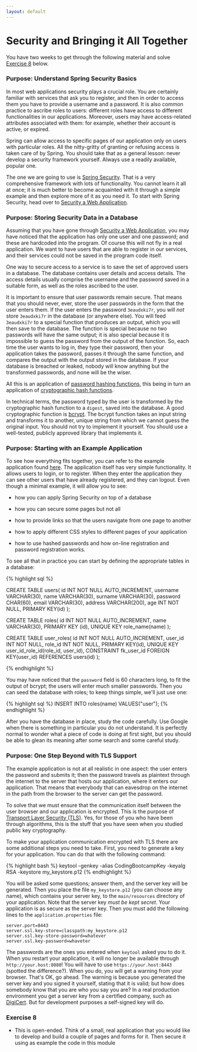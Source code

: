 ```yaml
---
layout: default
---
```


# Security and Bringing it All Together

You have two weeks to get through the following material and solve
[Exercise 8](#exercise-8) below.

### Purpose: Understand Spring Security Basics

In most web applications security plays a crucial role. You are
certainly familiar with services that ask you to register, and then in
order to access them you have to provide a username and a password. It
is also common practice to ascribe roles to users: different roles
have access to different functionalities in our applications.
Moreover, users may have access-related attributes associated with
them: for example, whether their account is active, or expired.

Spring can allow access to specific pages of our application only on
users with particular roles. All the nitty-gritty of granting or
refusing access is taken care of by Spring. You should take that as a
general lesson: never develop a security framework yourself. Always
use a readily available, popular one.

The one we are going to use is
[Spring Security](http://projects.spring.io/spring-security/). That is
a very comprehensive framework with lots of functionality. You cannot
learn it all at once; it is much better to become acquainted with it
through a simple example and then explore more of it as you need it.
To start with Spring Security, head over to
[Security a Web Application](https://spring.io/guides/gs/securing-web/).

### Purpose: Storing Security Data in a Database

Assuming that you have gone through
[Security a Web Application](https://spring.io/guides/gs/securing-web/),
you may have noticed that the application has only one user and one
password; and these are hardcoded into the program. Of course this
will not fly in a real application. We want to have users that are
able to register in our services, and their services could not be
saved in the program code itself.

One way to secure access to a service is to save the set of approved
users in a database. The database contains user details and access
details. The access details usually comprise the username and the
password saved in a suitable form, as well as the roles ascribed to
the user.

It is important to ensure that user passwords remain secure. That
means that you should never, ever, store the user passwords in the
form that the user enters them. If the user enters the password
`3eaudxki7r`, you will *not* store `3eaudxki7r` in the database (or
anywhere else). You will feed `3eaudxki7r` to a special function that
produces an output, which you will then save to the database. The
function is special because no two passwords will have the same
output; it is also special because it is impossible to guess the
password from the output of the function. So, each time the user wants
to log in, they type their password, then your application takes the
password, passes it through the same function, and compares the output
with the output stored in the database. If your database is breached
or leaked, nobody will know anything but the transformed passwords,
and none will be the wiser.

All this is an application of
[password hashing functions](https://en.wikipedia.org/wiki/Cryptographic_hash_function#Password_verification),
this being in turn an application of
[cryptographic hash functions](https://en.wikipedia.org/wiki/Cryptographic_hash_function).

In technical terms, the password typed by the user is transformed by
the cryptographic hash function to a `digest`, saved into the
database. A good cryptographic function is
[bcrypt](https://en.wikipedia.org/wiki/Bcrypt). The bcrypt function
takes an input string and transforms it to another, unique string from
which we cannot guess the original input. You should not try to
implement it yourself. You should use a well-tested, publicly approved
library that implements it.

### Purpose: Starting with an Example Application

To see how everything fits together, you can refer to the example
application found
[here](https://github.com/louridas/spring-forms-security-jpa). The
application itself has very simple functionality. It allows users to
login, or to register. When they enter the application they can see
other users that have already registered, and they can logout. Even
though a minimal example, it will allow you to see:

* how you can apply Spring Security on top of a database

* how you can secure some pages but not all

* how to provide links so that the users navigate from one page to
  another

* how to apply different CSS styles to different pages of your
  application

* how to use hashed passwords and how on-line registration and
  password registration works.

To see all that in practice you can start by defining the appropriate
tables in a database:

{% highlight sql %}

CREATE TABLE users(
    id INT NOT NULL AUTO_INCREMENT,
    username VARCHAR(30),
    name VARCHAR(30),
    surname VARCHAR(30),
    password CHAR(60),
    email VARCHAR(30),
    address VARCHAR(200),
    age INT NOT NULL,
    PRIMARY KEY(id)
);

CREATE TABLE roles(
    id INT NOT NULL AUTO_INCREMENT,
    name VARCHAR(30),
    PRIMARY KEY (id),
    UNIQUE KEY role_name(name)
);

CREATE TABLE user_roles(
    id INT NOT NULL AUTO_INCREMENT,
    user_id INT NOT NULL,
    role_id INT NOT NULL,
    PRIMARY KEY(id),
    UNIQUE KEY user_id_role_id(role_id, user_id),
    CONSTRAINT fk_user_id FOREIGN KEY(user_id) REFERENCES users(id)
);

{% endhighlight %}

You may have noticed that the `password` field is 60 characters long,
to fit the output of bcrypt; the users will enter much smaller
passwords. Then you can seed the database with roles; to keep things
simple, we'll just use one:

{% highlight sql %}
INSERT INTO roles(name) VALUES("user");
{% endhighlight %}

After you have the database in place, study the code carefully. Use
Google when there is something in particular you do not understand. It
is perfectly normal to wonder what a piece of code is doing at first
sight, but you should be able to glean its meaning after some search
and some careful study.

### Purpose: One Step Beyond with TLS Support

The example application is not at all realistic in one aspect: the
user enters the password and submits it; then the password travels as
plaintext through the internet to the server that hosts our
application, where it enters our application. That means that
everybody that can eavesdrop on the internet in the path from the
browser to the server can get the password.

To solve that we must ensure that the communication itself between the
user browser and our application is encrypted. This is the purpose of
[Transport Layer Security (TLS)](https://en.wikipedia.org/wiki/Transport_Layer_Security).
Yes, for those of you who have been through algorithms, this is the
stuff that you have seen when you studied public key cryptography.

To make your application communication encrypted with TLS there are
some additional steps you need to take. First, you need to generate a
key for your application. You can do that with the following command:

{% highlight bash %}
keytool -genkey -alias CodingBootcampKey -keyalg RSA -keystore my_keystore.p12
{% endhighlight %}

You will be asked some questions; answer them, and the server key will
be generated. Then you place the file `my_keystore.p12` (you can
choose any name), which contains your server key, to the
`main/resources` directory of your application. Note that the server
key *must be kept secret*. Your application is as secure as the server
key. Then you must add the following lines to the
`application.properties` file:

```
server.port=8443
server.ssl.key-store=classpath:my_keystore.p12
server.ssl.key-store-password=whatever
server.ssl.key-password=whaveter
```

The passwords are the ones you entered when `keytool` asked you to do
it. When you restart your application, it will no longer be available
through `http://your.host:8080`! You will have to use
`https://your.host:8443` (spotted the difference?). When you do, you
will get a warning from your browser. That's OK, go ahead. The warning
is because you generated the server key and you signed it yourself,
stating that it is valid; but how does somebody know that you are who
you say you are? In a real production environment you get a server key
from a certified company, such as
[DigiCert](https://www.digicert.com/). But for development purposes a
self-signed key will do.

### Exercise 8<a id="exercise-8"></a>

* This is open-ended. Think of a small, real application that you
  would like to develop and build a couple of pages and forms for it.
  Then secure it using as example the code in this module
